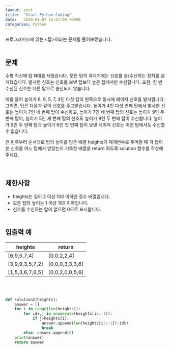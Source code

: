 ```yaml
---
layout: post
title:  "Start Python Coding"
date:   2020-01-07 15:07:00 +0900
categories: Python
---
```

프로그래머스에 있는 <탑>이라는 문제를 풀어보겠습니다.
<br /><br />
## 문제
수평 직선에 탑 N대를 세웠습니다. 모든 탑의 꼭대기에는 신호를 송/수신하는 장치를 설치했습니다. 발사한 신호는 신호를 보낸 탑보다 높은 탑에서만 수신합니다. 또한, 한 번 수신된 신호는 다른 탑으로 송신되지 않습니다.

예를 들어 높이가 6, 9, 5, 7, 4인 다섯 탑이 왼쪽으로 동시에 레이저 신호를 발사합니다. 그러면, 탑은 다음과 같이 신호를 주고받습니다. 높이가 4인 다섯 번째 탑에서 발사한 신호는 높이가 7인 네 번째 탑이 수신하고, 높이가 7인 네 번째 탑의 신호는 높이가 9인 두 번째 탑이, 높이가 5인 세 번째 탑의 신호도 높이가 9인 두 번째 탑이 수신합니다. 높이가 9인 두 번째 탑과 높이가 6인 첫 번째 탑이 보낸 레이저 신호는 어떤 탑에서도 수신할 수 없습니다.

맨 왼쪽부터 순서대로 탑의 높이를 담은 배열 heights가 매개변수로 주어질 때 각 탑이 쏜 신호를 어느 탑에서 받았는지 기록한 배열을 return 하도록 solution 함수를 작성해주세요.  
<br /><br />
## 제한사항 
-   heights는 길이 2 이상 100 이하인 정수 배열입니다.
-   모든 탑의 높이는 1 이상 100 이하입니다.
-   신호를 수신하는 탑이 없으면 0으로 표시합니다.
<br /><br />
## 입출력 예

heights | return 
------- | -------- 
[6,9,5,7,4] | [0,0,2,2,4]
[3,9,9,3,5,7,2] | [0,0,0,3,3,3,6]
[1,5,3,6,7,6,5] | [0,0,2,0,0,5,6]

<br /><br />
```python
def solution2(heights):
    answer = []
    for i in range(len(heights)):
        for idx,j in enumerate(heights[i::-1]):
            if j>heights[i]: 
                answer.append(len(heights[i::-1])-idx)
                break
        else: answer.append(0)       
    print(answer)  
    return answer
```
